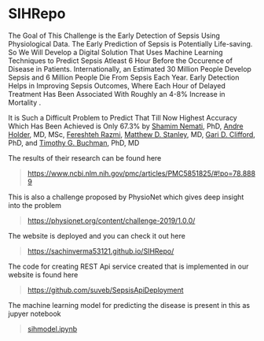 # SIHRepo

The Goal of This Challenge is the Early Detection of Sepsis Using Physiological Data. The Early Prediction of Sepsis is Potentially Life-saving. So We Will Develop a Digital Solution That Uses Machine Learning Techniques to Predict Sepsis Atleast 6 Hour Before the Occurence of Disease in Patients. Internationally, an Estimated 30 Million People Develop Sepsis and 6 Million People Die From Sepsis Each Year. Early Detection Helps in Improving Sepsis Outcomes, Where Each Hour of Delayed Treatment Has Been Associated With Roughly an 4-8% Increase in Mortality .




It is Such a Difficult Problem to Predict That Till Now Highest Accuracy Which Has Been Achieved is Only 67.3% by [Shamim Nemati](https://www.ncbi.nlm.nih.gov/pubmed/?term=Nemati%20S%5BAuthor%5D&cauthor=true&cauthor_uid=29286945 ), PhD, [Andre Holder](https://www.ncbi.nlm.nih.gov/pubmed/?term=Holder%20A%5BAuthor%5D&cauthor=true&cauthor_uid=29286945 ), MD, MSc, [Fereshteh Razmi](https://www.ncbi.nlm.nih.gov/pubmed/?term=Razmi%20F%5BAuthor%5D&cauthor=true&cauthor_uid=29286945 ), [Matthew D. Stanley](https://www.ncbi.nlm.nih.gov/pubmed/?term=Stanley%20MD%5BAuthor%5D&cauthor=true&cauthor_uid=29286945 ), MD, [Gari D. Clifford](https://www.ncbi.nlm.nih.gov/pubmed/?term=Clifford%20GD%5BAuthor%5D&cauthor=true&cauthor_uid=29286945 ), PhD, and [Timothy G. Buchman](https://www.ncbi.nlm.nih.gov/pubmed/?term=Buchman%20TG%5BAuthor%5D&cauthor=true&cauthor_uid=29286945 ), PhD, MD


The results of their research can be found here
> https://www.ncbi.nlm.nih.gov/pmc/articles/PMC5851825/#!po=78.8889



This is also a challenge proposed by PhysioNet which gives deep insight into the problem
> https://physionet.org/content/challenge-2019/1.0.0/



The website is deployed and you can check it out here
> https://sachinverma53121.github.io/SIHRepo/



The code for creating REST Api service created that is implemented in our website is found here
> https://github.com/suveb/SepsisApiDeployment



The machine learning model for predicting the disease is present in this as jupyer notebook 
> [sihmodel.ipynb](https://github.com/sourabhyadav999/SIHRepo/blob/master/sihmodel.ipynb )


